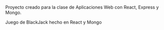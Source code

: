 Proyecto creado para la clase de Aplicaciones Web con React, Express y Mongo.

Juego de BlackJack hecho en React y Mongo